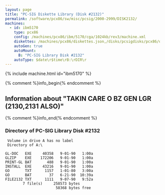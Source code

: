 ```yaml
---
layout: page
title: "PC-SIG Diskette Library (Disk #2132)"
permalink: /software/pcx86/sw/misc/pcsig/2000-2999/DISK2132/
machines:
  - id: ibm5170
    type: pcx86
    config: /machines/pcx86/ibm/5170/cga/1024kb/rev3/machine.xml
    diskettes: /machines/pcx86/diskettes.json,/disks/pcsigdisks/pcx86/diskettes.json
    autoGen: true
    autoMount:
      B: "PC-SIG Library Disk #2132"
    autoType: $date\r$time\rB:\rDIR\r
---
```


{% include machine.html id="ibm5170" %}

{% comment %}info_begin{% endcomment %}

## Information about "TAKIN CARE O BZ GEN LGR (2130,2131 ALSO)"

{% comment %}info_end{% endcomment %}


### Directory of PC-SIG Library Disk #2132

     Volume in drive A has no label
     Directory of A:\

    GL-DOC   EXE     40358   9-01-90   1:00a
    GLZIP    EXE    172206   9-01-90   1:00a
    PRINT-GL BAT       488   9-01-90   1:00a
    INSTALL  EXE     43216   9-01-90   1:00a
    GO       TXT      1157   1-01-80   3:00a
    GO       BAT        37   6-21-90  10:39a
    FILE2132 TXT      1111   9-07-90   9:52a
            7 file(s)     258573 bytes
                           58368 bytes free

